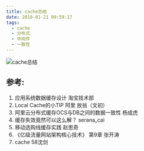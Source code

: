 ```yaml
---
title: cache总结
date: 2018-01-21 09:59:17
tags:
  - cache
  - 分布式
  - 中间件  
  - 一致性
---
```


![cache总结](http://www6v.github.io/www6vHome/cacheSummary/cacheSummary.jpg "cache总结")

## 参考:

1. 应用系统数据缓存设计 淘宝技术部
2. Local Cache的小TIP 阿里 放翁（文初）
3. 阿里云分布式缓存OCS与DB之间的数据一致性 杨成虎
4. 缓存失效竟然可以这么解？ serana_cai
5. 移动选购线缓存实践 赵思奇
6. 《亿级流量网站架构核心技术》 第9章 张开涛
7. cache 58沈剑
